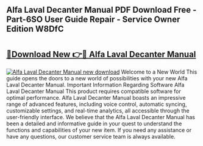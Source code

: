 ## Alfa Laval Decanter Manual PDF Download Free - Part-6SO User Guide Repair - Service Owner Edition W8DfC

# <h2><a href="http://bc58504.oget.top/?id=Alfa+Laval+Decanter+Manual">🔗Download New 👉🔴 Alfa Laval Decanter Manual</a></h2>

[![Alfa Laval Decanter Manual new download](https://i.imgur.com/5g1atiW.png)](http://bc58504.oget.top/?id=Alfa+Laval+Decanter+Manual)
Welcome to a New World This guide opens the doors to a new world of possibilities with your new Alfa Laval Decanter Manual. Important Information Regarding Software Alfa Laval Decanter Manual This product requires compatible software for optimal performance. Alfa Laval Decanter Manual boasts an impressive range of advanced features, including voice control, automatic syncing, customizable settings, and real-time analytics, all accessible through the user-friendly interface. We believe that the Alfa Laval Decanter Manual has been a detailed and informative guide in your quest to understand the functions and capabilities of your new item. If you need any assistance or have any questions, our customer service team is always available.
